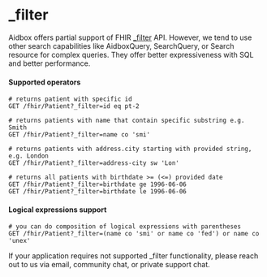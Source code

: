 # \_filter

Aidbox offers partial support of FHIR [\_filter](https://www.hl7.org/fhir/search_filter.html) API. However, we tend to use other search capabilities like AidboxQuery, SearchQuery, or Search resource for complex queries. They offer better expressiveness with SQL and better performance.

#### Supported operators

```text
# returns patient with specific id
GET /fhir/Patient?_filter=id eq pt-2

# returns patients with name that contain specific substring e.g. Smith
GET /fhir/Patient?_filter=name co 'smi'

# returns patients with address.city starting with provided string, e.g. London
GET /fhir/Patient?_filter=address-city sw 'Lon'

# returns all patients with birthdate >= (<=) provided date
GET /fhir/Patient?_filter=birthdate ge 1996-06-06
GET /fhir/Patient?_filter=birthdate le 1996-06-06
```

#### Logical expressions support

```text
# you can do composition of logical expressions with parentheses
GET /fhir/Patient?_filter=(name co 'smi' or name co 'fed') or name co 'unex'
```

If your application requires not supported \_filter functionality, please reach out to us via email, community chat, or private support chat.



